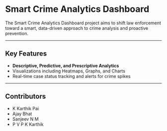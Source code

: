 # Smart Crime Analytics Dashboard

The Smart Crime Analytics Dashboard project aims to shift law enforcement toward a smart, data-driven approach to crime analysis and proactive prevention.

---

## Key Features

* **Descriptive, Predictive, and Prescriptive Analytics**
* Visualizations including Heatmaps, Graphs, and Charts
* Real-time case status tracking and alerts for crime spikes

---

## Contributors

* K Karthik Pai
* Ajay Bhat
* Sanjeev N M
* P V P K Karthik

